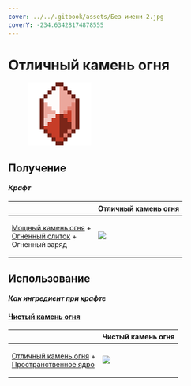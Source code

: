 ```yaml
---
cover: ../../.gitbook/assets/Без имени-2.jpg
coverY: -234.63428174878555
---
```


# Отличный камень огня

<figure><img src="../../.gitbook/assets/fine_fire_gem_128.png" alt=""><figcaption></figcaption></figure>

## Получение

#### _Крафт_

| ㅤ                                                                                                                                      |  Отличный камень огня                          |
| -------------------------------------------------------------------------------------------------------------------------------------- | ---------------------------------------------- |
| <p><a href="powerful_fire_shard.md">Мощный камень огня</a> +<br><a href="fireite_ingot.md">Огненный слиток</a> +<br>Огненный заряд</p> | ![](../../.gitbook/assets/fine\_fire\_gem.png) |

## Использование

#### _Как ингредиент при крафте_

#### [Чистый камень огня](pristine_fire_gem.md)

| ㅤ                                                                                                                     |  Чистый камень огня                                |
| --------------------------------------------------------------------------------------------------------------------- | -------------------------------------------------- |
| <p><a href="fine_fire_gem.md">Отличный камень огня</a> +<br><a href="spawner_seeker.md">Пространственное ядро</a></p> | ![](../../.gitbook/assets/pristine\_fire\_gem.png) |

